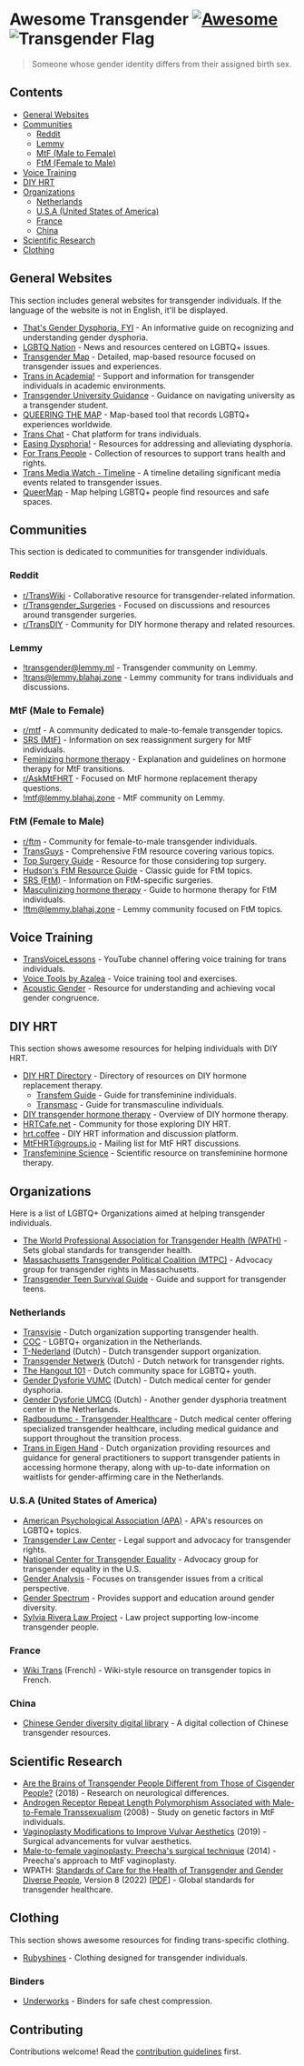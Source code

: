 # Awesome Transgender [![Awesome](https://awesome.re/badge-flat2.svg)](https://awesome.re) ![Transgender Flag](https://upload.wikimedia.org/wikipedia/commons/b/b0/Transgender_Pride_flag.svg)

> Someone whose gender identity differs from their assigned birth sex.

## Contents

- [General Websites](#general-websites)
- [Communities](#communities)
  - [Reddit](#reddit)
  - [Lemmy](#lemmy)
  - [MtF (Male to Female)](#mtf-male-to-female)
  - [FtM (Female to Male)](#ftm-female-to-male)
- [Voice Training](#voice-training)
- [DIY HRT](#diy-hrt)
- [Organizations](#organizations)
  - [Netherlands](#netherlands)
  - [U.S.A (United States of America)](#usa-united-states-of-america)
  - [France](#france)
  - [China](#china)
- [Scientific Research](#scientific-research)
- [Clothing](#clothing)

## General Websites

This section includes general websites for transgender individuals. If the language of the website is not in English, it'll be displayed.

- [That's Gender Dysphoria, FYI](https://genderdysphoria.fyi/en/) - An informative guide on recognizing and understanding gender dysphoria.
- [LGBTQ Nation](https://www.lgbtqnation.com) - News and resources centered on LGBTQ+ issues.
- [Transgender Map](https://www.transgendermap.com) - Detailed, map-based resource focused on transgender issues and experiences.
- [Trans in Academia!](https://transacademic.org) - Support and information for transgender individuals in academic environments.
- [Transgender University Guidance](https://uniguide.transacademic.org) - Guidance on navigating university as a transgender student.
- [QUEERING THE MAP](https://www.queeringthemap.com/) - Map-based tool that records LGBTQ+ experiences worldwide.
- [Trans Chat](https://trans.chat/) - Chat platform for trans individuals.
- [Easing Dysphoria!](https://antidysphoria.carrd.co/) - Resources for addressing and alleviating dysphoria.
- [For Trans People](https://actionfortranshealth.org.uk/resources/for-trans-people/) - Collection of resources to support trans health and rights.
- [Trans Media Watch - Timeline](https://transmediawatch.org/a-trans-timeline) - A timeline detailing significant media events related to transgender issues.
- [QueerMap](https://map.qiekub.org/) - Map helping LGBTQ+ people find resources and safe spaces.

## Communities

This section is dedicated to communities for transgender individuals.

### Reddit

- [r/TransWiki](https://www.reddit.com/r/TransWiki) - Collaborative resource for transgender-related information.
- [r/Transgender_Surgeries](https://www.reddit.com/r/Transgender_Surgeries) - Focused on discussions and resources around transgender surgeries.
- [r/TransDIY](https://reddit.com/r/TransDIY) - Community for DIY hormone therapy and related resources.

### Lemmy

- [!transgender@lemmy.ml](https://lemmy.ml/c/transgender) - Transgender community on Lemmy.
- [!trans@lemmy.blahaj.zone](https://lemmy.blahaj.zone/c/trans) - Lemmy community for trans individuals and discussions.

### MtF (Male to Female)

- [r/mtf](https://reddit.com/r/mtf) - A community dedicated to male-to-female transgender topics.
- [SRS (MtF)](https://en.wikipedia.org/wiki/Sex_reassignment_surgery_%28male-to-female%29) - Information on sex reassignment surgery for MtF individuals.
- [Feminizing hormone therapy](https://en.wikipedia.org/wiki/Feminizing_hormone_therapy) - Explanation and guidelines on hormone therapy for MtF transitions.
- [r/AskMtFHRT](https://reddit.com/r/AskMtFHRT) - Focused on MtF hormone replacement therapy questions.
- [!mtf@lemmy.blahaj.zone](https://lemmy.blahaj.zone/c/mtf) - MtF community on Lemmy.

### FtM (Female to Male)

- [r/ftm](https://reddit.com/r/ftm) - Community for female-to-male transgender individuals.
- [TransGuys](https://transguys.com) - Comprehensive FtM resource covering various topics.
- [Top Surgery Guide](https://www.topsurgery.net) - Resource for those considering top surgery.
- [Hudson's FtM Resource Guide](http://www.ftmguide.org) - Classic guide for FtM topics.
- [SRS (FtM)](https://en.wikipedia.org/wiki/Sex_reassignment_surgery_%28female-to-male%29) - Information on FtM-specific surgeries.
- [Masculinizing hormone therapy](https://en.wikipedia.org/wiki/Masculinizing_hormone_therapy) - Guide to hormone therapy for FtM individuals.
- [!ftm@lemmy.blahaj.zone](https://lemmy.blahaj.zone/c/ftm) - Lemmy community focused on FtM topics.

## Voice Training

- [TransVoiceLessons](https://www.youtube.com/@TransVoiceLessons) - YouTube channel offering voice training for trans individuals.
- [Voice Tools by Azalea](https://voice.hydev.org) - Voice training tool and exercises.
- [Acoustic Gender](https://acousticgender.space/) - Resource for understanding and achieving vocal gender congruence.

## DIY HRT

This section shows awesome resources for helping individuals with DIY HRT.

- [DIY HRT Directory](https://diyhrt.wiki/) - Directory of resources on DIY hormone replacement therapy.
  - [Transfem Guide](https://diyhrt.wiki/transfem) - Guide for transfeminine individuals.
  - [Transmasc](https://diyhrt.wiki/transmasc) - Guide for transmasculine individuals.
- [DIY transgender hormone therapy](https://en.wikipedia.org/wiki/DIY_transgender_hormone_therapy) - Overview of DIY hormone therapy.
- [HRTCafe.net](https://hrtcafe.net) - Community for those exploring DIY HRT.
- [hrt.coffee](https://hrt.coffee) - DIY HRT information and discussion platform.
- [MtFHRT@groups.io](https://groups.io/g/MTFHRT) - Mailing list for MtF HRT discussions.
- [Transfeminine Science](https://transfemscience.org) - Scientific resource on transfeminine hormone therapy.

## Organizations

Here is a list of LGBTQ+ Organizations aimed at helping transgender individuals.

- [The World Professional Association for Transgender Health (WPATH)](https://www.wpath.org) - Sets global standards for transgender health.
- [Massachusetts Transgender Political Coalition (MTPC)](https://www.masstpc.org) - Advocacy group for transgender rights in Massachusetts.
- [Transgender Teen Survival Guide](https://transgenderteensurvivalguide.com) - Guide and support for transgender teens.

### Netherlands

- [Transvisie](https://transvisie.nl/information/) - Dutch organization supporting transgender health.
- [COC](https://coc.nl/engels) - LGBTQ+ organization in the Netherlands.
- [T-Nederland](https://t-nederland.nl/) (Dutch) - Dutch transgender support organization.
- [Transgender Netwerk](https://www.transgendernetwerk.nl/) (Dutch) - Dutch network for transgender rights.
- [The Hangout 101](http://thehang-out010.weebly.com/) - Dutch community space for LGBTQ+ youth.
- [Gender Dysforie VUMC](https://www.vumc.nl/zorg/expertisecentra-en-specialismen/kennis-en-zorgcentrum-genderdysforie.htm) (Dutch) - Dutch medical center for gender dysphoria.
- [Gender Dysforie UMCG](https://www.umcg.nl/-/genderdysforie) (Dutch) - Another gender dysphoria treatment center in the Netherlands.
- [Radboudumc - Transgender Healthcare](https://www.radboudumc.nl/expertisecentra/geslacht-en-gender/transgenderzorg) - Dutch medical center offering specialized transgender healthcare, including medical guidance and support throughout the transition process.
- [Trans in Eigen Hand](https://transineigenhand.nl/) - Dutch organization providing resources and guidance for general practitioners to support transgender patients in accessing hormone therapy, along with up-to-date information on waitlists for gender-affirming care in the Netherlands.

### U.S.A (United States of America)

- [American Psychological Association (APA)](https://www.apa.org/topics/lgbtq) - APA's resources on LGBTQ+ topics.
- [Transgender Law Center](https://transgenderlawcenter.org) - Legal support and advocacy for transgender rights.
- [National Center for Transgender Equality](https://transequality.org) - Advocacy group for transgender equality in the U.S.
- [Gender Analysis](https://genderanalysis.net) - Focuses on transgender issues from a critical perspective.
- [Gender Spectrum](http://www.genderspectrum.org) - Provides support and education around gender diversity.
- [Sylvia Rivera Law Project](https://srlp.org) - Law project supporting low-income transgender people.

### France

- [Wiki Trans](https://wikitrans.co) (French) - Wiki-style resource on transgender topics in French.

### China

- [Chinese Gender diversity digital library](https://transchinese.org) - A digital collection of Chinese transgender resources.

## Scientific Research

- [Are the Brains of Transgender People Different from Those of Cisgender People?](https://www.the-scientist.com/features/are-the-brains-of-transgender-people-different-from-those-of-cisgender-people-30027) (2018) - Research on neurological differences.
- [Androgen Receptor Repeat Length Polymorphism Associated with Male-to-Female Transsexualism](https://doi.org/10.1016/j.biopsych.2008.08.033) (2008) - Study on genetic factors in MtF individuals.
- [Vaginoplasty Modifications to Improve Vulvar Aesthetics](https://doi.org/10.1016/j.ucl.2019.07.008) (2019) - Surgical advancements for vulvar aesthetics.
- [Male-to-female vaginoplasty: Preecha's surgical technique](https://doi.org/10.3109/2000656X.2014.967253) (2014) - Preecha's approach to MtF vaginoplasty.
- WPATH: [Standards of Care for the Health of Transgender and Gender Diverse People](https://www.wpath.org/publications/soc), Version 8 (2022) \[[PDF](https://www.tandfonline.com/doi/pdf/10.1080/26895269.2022.2100644)] - Global standards for transgender healthcare.

## Clothing

This section shows awesome resources for finding trans-specific clothing.

- [Rubyshines](https://rubyshines.com) - Clothing designed for transgender individuals.

### Binders

- [Underworks](https://www.underworks.com/) - Binders for safe chest compression.

## Contributing

Contributions welcome! Read the [contribution guidelines](contributing.md) first.
